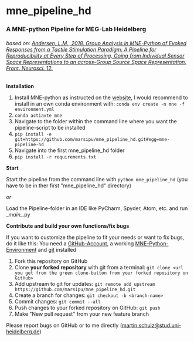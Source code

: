 # mne_pipeline_hd
### A MNE-python Pipeline for MEG-Lab Heidelberg
###### based on: [Andersen, L.M., 2018. Group Analysis in MNE-Python of Evoked Responses from a Tactile Stimulation Paradigm: A Pipeline for Reproducibility at Every Step of Processing, Going from Individual Sensor Space Representations to an across-Group Source Space Representation. Front. Neurosci. 12.](https://doi.org/10.3389/fnins.2018.00006)
**Installation**

1. Install MNE-python as instructed on the [website](https://www.martinos.org/mne/stable/install_mne_python.html),
I would recommend to install in an own conda environment with:
`conda env create -n mne -f environment.yml`
2. `conda actiavte mne`
3. Navigate to the folder within the command line where you want the pipeline-script to be installed
4. `pip install -e git+https://github.com/marsipu/mne_pipeline_hd.git#egg=mne-pipeline-hd`
5. Navigate into the first mne_pipeline_hd folder
6. `pip install -r requirements.txt`

**Start**

Start the pipeline from the command line with `python mne_pipeline_hd` (you have to be in ther first "mne_pipeline_hd" directory)

_or_

Load the Pipeline-folder in an IDE like PyCharm, Spyder, Atom, etc. and run \__main\__.py

**Contribute and build your own functions/fix bugs**

If you want to customize the pipeline to fit your needs or want to fix bugs, do it like this:
You need a [GitHub-Account](https://github.com/), a working [MNE-Python-Environment](https://www.martinos.org/mne/stable/install_mne_python.html) and [git](https://git-scm.com/book/en/v2/Getting-Started-Installing-Git) installed
1. Fork this repository on GitHub
2. Clone **your forked repository** with git from a terminal: `git clone <url you get from the green clone-button from your forked repository on GitHub>`
3. Add upstream to git for updates: `git remote add upstream https://github.com/marsipu/mne_pipeline_hd.git`
4. Create a branch for changes: `git checkout -b <branch-name>`
5. Commit changes: `git commit --all `
6. Push changes to your forked repository on GitHub: `git push`
7. Make "New pull request" from your new feature branch


Please report bugs on GitHub or to me directly (martin.schulz@stud.uni-heidelberg.de)
